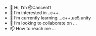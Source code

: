 - 👋 Hi, I’m @Cancent1
- 👀 I’m interested in ..c++.
- 🌱 I’m currently learning ...c++,ue5,unity
- 💞️ I’m looking to collaborate on ...
- 📫 How to reach me ...

<!---
Cancent1/Cancent1 is a ✨ special ✨ repository because its `README.md` (this file) appears on your GitHub profile.
You can click the Preview link to take a look at your changes.
--->
